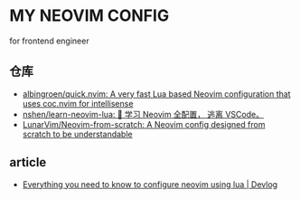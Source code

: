 # MY NEOVIM CONFIG

for frontend engineer

## 仓库

- [albingroen/quick.nvim: A very fast Lua based Neovim configuration that uses coc.nvim for intellisense](https://github.com/albingroen/quick.nvim)
- [nshen/learn-neovim-lua: 📜 学习 Neovim 全配置， 逃离 VSCode。](https://github.com/nshen/learn-neovim-lua)
- [LunarVim/Neovim-from-scratch: A Neovim config designed from scratch to be understandable](https://github.com/LunarVim/Neovim-from-scratch)

## article

- [Everything you need to know to configure neovim using lua | Devlog](https://vonheikemen.github.io/devlog/tools/configuring-neovim-using-lua/)
